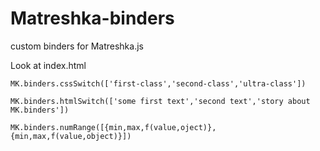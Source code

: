 # Matreshka-binders
custom binders for Matreshka.js

Look at index.html

`MK.binders.cssSwitch(['first-class','second-class','ultra-class'])`

`MK.binders.htmlSwitch(['some first text','second text','story about MK.binders'])`

`MK.binders.numRange([{min,max,f(value,oject)},{min,max,f(value,object)}])`
